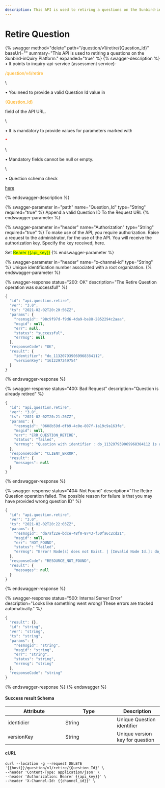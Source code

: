 ```yaml
---
description: This API is used to retiring a questions on the Sunbird-inQuiry Platform.
---
```


# Retire Question

{% swagger method="delete" path="/question/v1/retire/{Question_Id}" baseUrl="" summary="This API is used to retiring a questions on the Sunbird-inQuiry Platform." expanded="true" %}
{% swagger-description %}
• It points to inquiry-api-service (assessment service)- 

<mark style="color:orange;">

/question/v4/retire

</mark>

\


• You need to provide a valid Question Id value in 

<mark style="color:orange;">

{Question_Id}

</mark>

 field of the API URL.

\


• It is mandatory to provide values for parameters marked with 

<mark style="color:red;">

\*

</mark>

\


• Mandatory fields cannot be null or empty.

\


• Question schema check 

[here](https://github.com/project-sunbird/knowledge-platform/blob/release-4.4.0/schemas/question/1.0/schema.json)


{% endswagger-description %}

{% swagger-parameter in="path" name="Question_Id" type="String" required="true" %}
Append a valid Question ID To the Request URL
{% endswagger-parameter %}

{% swagger-parameter in="header" name="Authorization" type="String" required="true" %}
To make use of the API, you require authorization. Raise a request to the administrator, for the use of the API. You will receive the authorization key. Specify the key received, here.

Set <mark style="color:green;">Bearer \{{api\_key\}}</mark>
{% endswagger-parameter %}

{% swagger-parameter in="header" name="x-channel-id" type="String" %}
Unique identification number associated with a root organization.
{% endswagger-parameter %}

{% swagger-response status="200: OK" description="The Retire Question operation was successful!" %}
```javascript
{
  "id": "api.question.retire",
  "ver": "3.0",
  "ts": "2021-02-02T20:20:56ZZ",
  "params": {
    "resmsgid": "98c9f97d-f9d6-4da9-be88-2852294c2aaa",
    "msgid": null,
    "err": null,
    "status": "successful",
    "errmsg": null
  },
  "responseCode": "OK",
  "result": {
    "identifier": "do_113207939069968384112",
    "versionKey": "1612297249754"
  }
}
```
{% endswagger-response %}

{% swagger-response status="400: Bad Request" description="Question is already retired" %}
```javascript
{
  "id": "api.question.retire",
  "ver": "3.0",
  "ts": "2021-02-02T20:21:26ZZ",
  "params": {
    "resmsgid": "0608b59d-dfb9-4c0e-807f-1a19c9a163fe",
    "msgid": null,
    "err": "ERR_QUESTION_RETIRE",
    "status": "failed",
    "errmsg": "Question with identifier : do_113207939069968384112 is already Retired."
  },
  "responseCode": "CLIENT_ERROR",
  "result": {
    "messages": null
  }
}
```
{% endswagger-response %}

{% swagger-response status="404: Not Found" description="The Retire Question operation failed. The possible reason for failure is that you may have provided wrong question ID" %}
```javascript
{
  "id": "api.question.retire",
  "ver": "3.0",
  "ts": "2021-02-02T20:22:03ZZ",
  "params": {
    "resmsgid": "da7af22e-bdce-48f0-8743-f50fa6c2cd21",
    "msgid": null,
    "err": "NOT_FOUND",
    "status": "failed",
    "errmsg": "Error! Node(s) does not Exist. | [Invalid Node Id.]: do_1132079390699683841121"
  },
  "responseCode": "RESOURCE_NOT_FOUND",
  "result": {
    "messages": null
  }
}
```
{% endswagger-response %}

{% swagger-response status="500: Internal Server Error" description="Looks like something went wrong! These errors are tracked automatically." %}
```javascript
{
  "result": {},
  "id": "string",
  "ver": "string",
  "ts": "string",
  "params": {
    "resmsgid": "string",
    "msgid": "string",
    "err": "string",
    "status": "string",
    "errmsg": "string"
  },
  "responseCode": "string"
}
```
{% endswagger-response %}
{% endswagger %}

#### Success result Schema

<table><thead><tr><th width="172.33333333333331">Attribute</th><th width="152">Type</th><th>Description</th></tr></thead><tbody><tr><td>identidier</td><td>String</td><td>Unique Question identifier</td></tr><tr><td>versionKey</td><td>String</td><td>Unique version key for question</td></tr></tbody></table>

#### cURL

```
curl --location -g --request DELETE '{{host}}/question/v1/retire/{Question_Id}' \
--header 'Content-Type: application/json' \
--header 'Authorization: Bearer {{api_key}}' \
--header 'X-Channel-Id: {{channel_id}}' \
```
